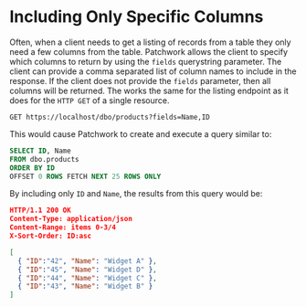 # Including Only Specific Columns

Often, when a client needs to get a listing of records from a table they only need a few columns from the table. Patchwork allows the client to specify which columns to return by using the `fields` querystring parameter. The client can provide a comma separated list of column names to include in the response. If the client does not provide the `fields` parameter, then all columns will be returned. The works the same for the listing endpoint as it does for the `HTTP GET` of a single resource.

```http
GET https://localhost/dbo/products?fields=Name,ID
```

This would cause Patchwork to create and execute a query similar to:

```sql
SELECT ID, Name 
FROM dbo.products 
ORDER BY ID
OFFSET 0 ROWS FETCH NEXT 25 ROWS ONLY
```

By including only `ID` and `Name`, the results from this query would be:

```json
HTTP/1.1 200 OK
Content-Type: application/json
Content-Range: items 0-3/4
X-Sort-Order: ID:asc

[
  { "ID":"42", "Name": "Widget A" },
  { "ID":"45", "Name": "Widget D" },
  { "ID":"44", "Name": "Widget C" },
  { "ID":"43", "Name": "Widget B" }
]
```
